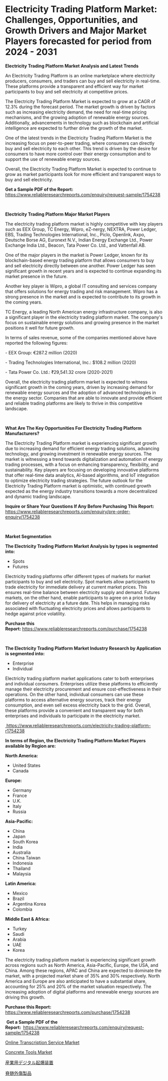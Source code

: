 <p><h1>Electricity Trading Platform Market: Challenges, Opportunities, and Growth Drivers and Major Market Players forecasted for period from 2024 - 2031</h1></p><p><strong>Electricity Trading Platform Market Analysis and Latest Trends</strong></p>
<p><p>An Electricity Trading Platform is an online marketplace where electricity producers, consumers, and traders can buy and sell electricity in real-time. These platforms provide a transparent and efficient way for market participants to buy and sell electricity at competitive prices.</p><p>The Electricity Trading Platform Market is expected to grow at a CAGR of 12.3% during the forecast period. The market growth is driven by factors such as increasing electricity demand, the need for real-time pricing mechanisms, and the growing adoption of renewable energy sources. Additionally, advancements in technology such as blockchain and artificial intelligence are expected to further drive the growth of the market.</p><p>One of the latest trends in the Electricity Trading Platform Market is the increasing focus on peer-to-peer trading, where consumers can directly buy and sell electricity to each other. This trend is driven by the desire for consumers to have more control over their energy consumption and to support the use of renewable energy sources.</p><p>Overall, the Electricity Trading Platform Market is expected to continue to grow as market participants look for more efficient and transparent ways to buy and sell electricity.</p></p>
<p><strong>Get a Sample PDF of the Report:&nbsp;</strong> <a href="https://www.reliableresearchreports.com/enquiry/request-sample/1754238">https://www.reliableresearchreports.com/enquiry/request-sample/1754238</a></p>
<p>&nbsp;</p>
<p><strong>Electricity Trading Platform Major Market Players</strong></p>
<p><p>The electricity trading platform market is highly competitive with key players such as EEX Group, TC Energy, Wipro, eZ-nergy, NEXTRA, Power Ledger, EBS, Trading Technologies International, Inc., Piclo, Openlink, Axpo, Deutsche Borse AG, Euronext N.V., Indian Energy Exchange Ltd., Power Exchange India Ltd., Beacon, Tata Power Co. Ltd., and Vattenfall AB.</p><p>One of the major players in the market is Power Ledger, known for its blockchain-based energy trading platform that allows consumers to buy and sell electricity directly between one another. Power Ledger has seen significant growth in recent years and is expected to continue expanding its market presence in the future. </p><p>Another key player is Wipro, a global IT consulting and services company that offers solutions for energy trading and risk management. Wipro has a strong presence in the market and is expected to contribute to its growth in the coming years.</p><p>TC Energy, a leading North American energy infrastructure company, is also a significant player in the electricity trading platform market. The company's focus on sustainable energy solutions and growing presence in the market positions it well for future growth.</p><p>In terms of sales revenue, some of the companies mentioned above have reported the following figures:</p><p>- EEX Group: €287.2 million (2020)</p><p>- Trading Technologies International, Inc.: $108.2 million (2020)</p><p>- Tata Power Co. Ltd.: ₹29,541.32 crore (2020-2021)</p><p>Overall, the electricity trading platform market is expected to witness significant growth in the coming years, driven by increasing demand for renewable energy sources and the adoption of advanced technologies in the energy sector. Companies that are able to innovate and provide efficient and reliable trading platforms are likely to thrive in this competitive landscape.</p></p>
<p>&nbsp;</p>
<p><strong>What Are The Key Opportunities For Electricity Trading Platform Manufacturers?</strong></p>
<p><p>The Electricity Trading Platform market is experiencing significant growth due to increasing demand for efficient energy trading solutions, advancing technology, and growing investment in renewable energy sources. The market is witnessing a trend towards digitalization and automation of energy trading processes, with a focus on enhancing transparency, flexibility, and sustainability. Key players are focusing on developing innovative platforms that offer real-time data analytics, AI-based algorithms, and IoT integration to optimize electricity trading strategies. The future outlook for the Electricity Trading Platform market is optimistic, with continued growth expected as the energy industry transitions towards a more decentralized and dynamic trading landscape.</p></p>
<p><strong>Inquire or Share Your Questions If Any Before Purchasing This Report:</strong> <a href="https://www.reliableresearchreports.com/enquiry/pre-order-enquiry/1754238">https://www.reliableresearchreports.com/enquiry/pre-order-enquiry/1754238</a></p>
<p>&nbsp;</p>
<p><strong>Market Segmentation</strong></p>
<p><strong>The Electricity Trading Platform Market Analysis by types is segmented into:</strong></p>
<p><ul><li>Spots</li><li>Futures</li></ul></p>
<p><p>Electricity trading platforms offer different types of markets for market participants to buy and sell electricity. Spot markets allow participants to trade electricity for immediate delivery at current market prices. This ensures real-time balance between electricity supply and demand. Futures markets, on the other hand, enable participants to agree on a price today for delivery of electricity at a future date. This helps in managing risks associated with fluctuating electricity prices and allows participants to hedge against price volatility.</p></p>
<p><strong>Purchase this Report:&nbsp;</strong><a href="https://www.reliableresearchreports.com/purchase/1754238">https://www.reliableresearchreports.com/purchase/1754238</a></p>
<p>&nbsp;</p>
<p><strong>The Electricity Trading Platform Market Industry Research by Application is segmented into:</strong></p>
<p><ul><li>Enterprise</li><li>Individual</li></ul></p>
<p><p>Electricity trading platform market applications cater to both enterprises and individual consumers. Enterprises utilize these platforms to efficiently manage their electricity procurement and ensure cost-effectiveness in their operations. On the other hand, individual consumers can use these platforms to access alternative energy sources, track their energy consumption, and even sell excess electricity back to the grid. Overall, these platforms provide a convenient and transparent way for both enterprises and individuals to participate in the electricity market.</p></p>
<p><a href="https://www.reliableresearchreports.com/electricity-trading-platform-r1754238">&nbsp;https://www.reliableresearchreports.com/electricity-trading-platform-r1754238</a></p>
<p><strong>In terms of Region, the Electricity Trading Platform Market Players available by Region are:</strong></p>
<p>
    <p> <strong> North America: </strong>
        <ul>
            <li>United States</li>
            <li>Canada</li>
        </ul>
        </p> 
    <p> <strong> Europe: </strong>
        <ul>
            <li>Germany</li>
            <li>France</li>
            <li>U.K.</li>
            <li>Italy</li>
            <li>Russia</li>
        </ul>
        </p> 
    <p> <strong> Asia-Pacific: </strong>
        <ul>
            <li>China</li>
            <li>Japan</li>
            <li>South Korea</li>
            <li>India</li>
            <li>Australia</li>
            <li>China Taiwan</li>
            <li>Indonesia</li>
            <li>Thailand</li>
            <li>Malaysia</li>
        </ul>
        </p> 
    <p> <strong> Latin America: </strong>
        <ul>
            <li>Mexico</li>
            <li>Brazil</li>
            <li>Argentina Korea</li>
            <li>Colombia</li>
        </ul>
        </p> 
    <p> <strong> Middle East & Africa: </strong>
        <ul>
            <li>Turkey</li>
            <li>Saudi</li>
            <li>Arabia</li>
            <li>UAE</li>
            <li>Korea</li>
        </ul>
    </p>
    </p>
<p><p>The electricity trading platform market is experiencing significant growth across regions such as North America, Asia-Pacific, Europe, the USA, and China. Among these regions, APAC and China are expected to dominate the market, with a projected market share of 35% and 30% respectively. North America and Europe are also anticipated to have a substantial share, accounting for 25% and 20% of the market valuation respectively. The increasing adoption of digital platforms and renewable energy sources are driving this growth.</p></p>
<p><strong>Purchase this Report: </strong><a href="https://www.reliableresearchreports.com/purchase/1754238">https://www.reliableresearchreports.com/purchase/1754238</a></p>
<p>&nbsp;<strong>Get a Sample PDF of the Report:&nbsp;&nbsp;</strong><a href="https://www.reliableresearchreports.com/enquiry/request-sample/1754238">https://www.reliableresearchreports.com/enquiry/request-sample/1754238</a></p>
<p><strong></strong></p>
<p><p><a href="https://github.com/haleemasakdiya1/Market-Research-Report-List-1/blob/main/online-transcription-service-market.md">Online Transcription Service Market</a></p><p><a href="https://github.com/yazulaeha/Market-Research-Report-List-1/blob/main/concrete-tools-market.md">Concrete Tools Market</a></p><p><a href="https://github.com/RaeJenkins1952/Market-Research-Report-List-2/blob/main/5802620180020.md">産業用デジタル起爆装置</a></p><p><a href="https://github.com/TysonKub/Market-Research-Report-List-1/blob/main/9125737180021.md">脊髄外傷製品</a></p></p>